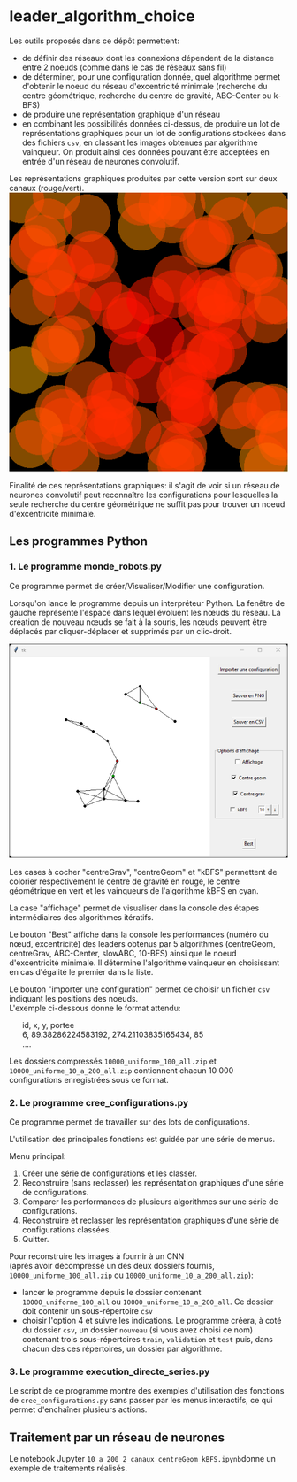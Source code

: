 # leader_algorithm_choice

Les outils proposés dans ce dépôt permettent:

- de définir des réseaux dont les connexions dépendent de la distance entre 2 noeuds (comme dans le cas de réseaux sans fil)
- de déterminer, pour une configuration donnée, quel algorithme permet d'obtenir le noeud du réseau d'excentricité minimale (recherche du centre géométrique, recherche du centre de gravité, ABC-Center ou k-BFS)
-  de produire une représentation graphique d'un réseau
-  en combinant les possibilités données ci-dessus, de produire un lot de représentations graphiques pour un lot de configurations stockées dans des fichiers `csv`, en classant les images obtenues par algorithme vainqueur. On produit ainsi des données pouvant être acceptées en entrée d'un réseau de neurones convolutif.

Les représentations graphiques produites par cette version sont sur deux canaux (rouge/vert). ![](essai2_5.png)

Finalité de ces représentations graphiques: il s'agit de voir si un réseau de neurones convolutif peut reconnaître les configurations pour lesquelles la seule recherche du centre géométrique ne suffit pas pour trouver un noeud d'excentricité minimale.

## Les programmes Python
### 1. Le programme monde_robots.py

Ce programme permet de créer/Visualiser/Modifier une configuration.

Lorsqu'on lance le programme depuis un interpréteur Python. La fenêtre de gauche représente l'espace dans lequel évoluent les nœuds du réseau. La création de nouveau nœuds se fait à la souris, les nœuds peuvent être déplacés par cliquer-déplacer et supprimés par un clic-droit.

![](outil1.png)

Les cases à cocher "centreGrav", "centreGeom" et "kBFS" permettent de colorier respectivement le centre de gravité en rouge, le centre géométrique en vert et les vainqueurs de l'algorithme kBFS en cyan.

La case "affichage" permet de visualiser dans la console des étapes intermédiaires des algorithmes itératifs.

Le bouton "Best" affiche dans la console les performances (numéro du nœud, excentricité) des leaders obtenus par 5 algorithmes (centreGeom, centreGrav, ABC-Center, slowABC, 10-BFS) ainsi que le noeud d'excentricité minimale. Il détermine l'algorithme vainqueur en choisissant en cas d'égalité le premier dans la liste.

Le bouton "importer une configuration" permet de choisir un fichier `csv` indiquant les positions des noeuds.  
L'exemple ci-dessous donne le format attendu:

&nbsp;&nbsp;&nbsp;&nbsp;&nbsp;&nbsp;id, x, y, portee  
&nbsp;&nbsp;&nbsp;&nbsp;&nbsp;&nbsp;6, 89.38286224583192, 274.21103835165434, 85  
&nbsp;&nbsp;&nbsp;&nbsp;&nbsp;&nbsp;....

Les dossiers compressés `10000_uniforme_100_all.zip` et `10000_uniforme_10_a_200_all.zip` contiennent chacun 10 000 configurations enregistrées sous ce format.

### 2. Le programme cree_configurations.py

Ce programme permet de travailler sur des lots de configurations.

L'utilisation des principales fonctions est guidée par une série de menus.

Menu principal:  

1. Créer une série de configurations et les classer.    
2. Reconstruire (sans reclasser) les représentation graphiques d'une série de configurations.  
3. Comparer les performances de plusieurs algorithmes sur une série de configurations.  
4. Reconstruire et reclasser les représentation graphiques d'une série de configurations classées.  
5. Quitter.  
 
Pour reconstruire les images à fournir à un CNN    
(après avoir décompressé un des deux dossiers fournis, `10000_uniforme_100_all.zip` ou `10000_uniforme_10_a_200_all.zip`): 

- lancer le programme depuis le dossier contenant `10000_uniforme_100_all` ou `10000_uniforme_10_a_200_all`. Ce dossier doit contenir un sous-répertoire `csv`
- choisir l'option 4 et suivre les indications. Le programme créera, à coté du dossier `csv`, un dossier `nouveau` (si vous avez choisi ce nom) contenant trois sous-répertoires `train`, `validation` et `test` puis, dans chacun des ces répertoires, un dossier par algorithme.

### 3. Le programme execution_directe_series.py

Le script de ce programme montre des exemples d'utilisation des fonctions de `cree_configurations.py` sans passer par les menus interactifs, ce qui permet d'enchaîner plusieurs actions.

## Traitement par un réseau de neurones

Le notebook Jupyter `10_a_200_2_canaux_centreGeom_kBFS.ipynb`donne un exemple de traitements réalisés.
